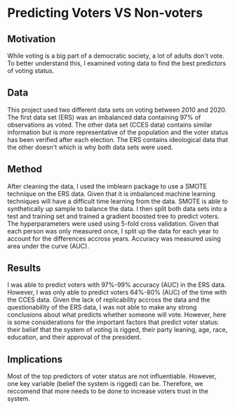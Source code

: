 # Predicting Voters VS Non-voters
## Motivation
While voting is a big part of a democratic society, a lot of adults don't vote. To better understand this, I examined voting data to find the best predictors of voting status. 

## Data
This project used two different data sets on voting between 2010 and 2020. The first data set (ERS) was an imbalanced data containing 97% of observations as voted. The other data set (CCES data) contains similar information but is more representative of the population and the voter status has been verified after each election.  The ERS contains ideological data that the other doesn't which is why both data sets were used. 

## Method
After cleaning the data, I used the imblearn package to use a SMOTE technique on the ERS data. Given that it is imbalanced machine learning techniques will have a difficult time learning from the data. SMOTE is able to synthetically up sample to balance the data. I then split both data sets into a test and training set and trained a gradient boosted tree to predict voters. The hyperparameters were used using 5-fold cross validation. Given that each person was only measured once, I split up the data for each year to account for the differences accross years. Accuracy was measured using area under the curve (AUC).

## Results
I was able to predict voters with 97%-99% accuracy (AUC) in the ERS data. However, I was only able to predict voters 64%-80% (AUC) of the time with the CCES data. Given the lack of replicability accross the data  and the questionability of the ERS data, I was not able to make any strong conclusions about what predicts whether someone will vote. However, here is some considerations for the important factors that predict voter status: their belief that the system of voting is rigged, their party leaning, age, race, education, and their approval of the president.

## Implications
Most of the top predictors of voter status are not influentiable. However, one key variable (belief the system is rigged) can be. Therefore, we reccomend that more needs to be done to increase voters trust in the system. 


